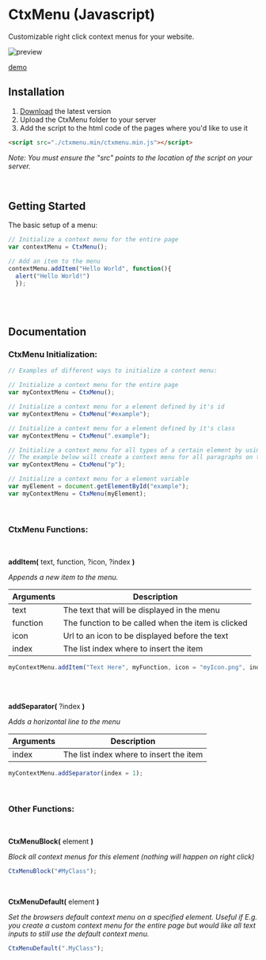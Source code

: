 # CtxMenu (Javascript)
Customizable right click context menus for your website.

![preview](https://i.imgur.com/SaBFHEy.png)

[demo](https://nilssoderman.com/code/ctxmenu)

## Installation


1. [Download](https://github.com/nils-soderman/CtxMenu-Javascript/releases) the latest version
2. Upload the CtxMenu folder to your server
3. Add the script to the html code of the pages where you'd like to use it 

```html
<script src="./ctxmenu.min/ctxmenu.min.js"></script>
```
_Note: You must ensure the "src" points to the location of the script on your server._

<br />

## Getting Started
The basic setup of a menu:
```javascript
// Initialize a context menu for the entire page
var contextMenu = CtxMenu();

// Add an item to the menu
contextMenu.addItem("Hello World", function(){
  alert("Hello World!")
  });
```
<br /><br />

## Documentation

### CtxMenu Initialization:
```javascript
// Examples of different ways to initialize a context menu:

// Initialize a context menu for the entire page
var myContextMenu = CtxMenu();

// Initialize a context menu for a element defined by it's id
var myContextMenu = CtxMenu("#example");

// Initialize a context menu for a element defined by it's class
var myContextMenu = CtxMenu(".example");

// Initialize a context menu for all types of a certain element by using a nodeName
// The example below will create a context menu for all paragraphs on the page (<p></p>)
var myContextMenu = CtxMenu("p");

// Initialize a context menu for a element variable
var myElement = document.getElementById("example");
var myContextMenu = CtxMenu(myElement);
```
<br />

### CtxMenu Functions:

<br />

**addItem(** text, function, ?icon, ?index **)**

_Appends a new item to the menu._

| Arguments | Description |
| --- | --- |
| text | The text that will be displayed in the menu |
| function | The function to be called when the item is clicked |
| icon | Url to an icon to be displayed before the text |
| index | The list index where to insert the item |

```javascript
myContextMenu.addItem("Text Here", myFunction, icon = "myIcon.png", index = 0);
```


<br /><br />

**addSeparator(** ?index **)**

_Adds a horizontal line to the menu_

| Arguments | Description |
| --- | --- |
| index | The list index where to insert the item |

```javascript
myContextMenu.addSeparator(index = 1);
```

<br />

### Other Functions:
<br />

**CtxMenuBlock(** element **)**

_Block all context menus for this element (nothing will happen on right click)_

```javascript
CtxMenuBlock("#MyClass");
```
<br />

**CtxMenuDefault(** element **)**

_Set the browsers default context menu on a specified element. Useful if E.g. you create a custom context menu for the entire page but would like all text inputs to still use the default context menu._

```javascript
CtxMenuDefault(".MyClass");
```
